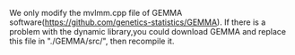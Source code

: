 We only modify the mvlmm.cpp file of GEMMA software(https://github.com/genetics-statistics/GEMMA). 
If there is a problem with the dynamic library,you could download GEMMA and replace this file in "./GEMMA/src/", then recompile it.
